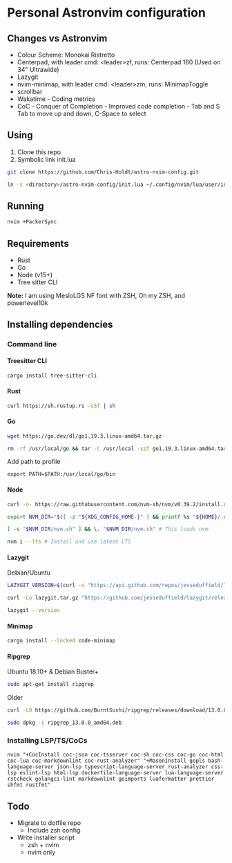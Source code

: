 # Personal Astronvim configuration

## Changes vs Astronvim

- Colour Scheme: Monokai Ristretto
- Centerpad, with leader cmd: \<leader\>zf, runs: Centerpad 160 (Used on 34"
Ultrawide)
- Lazygit
- nvim-minimap, with leader cmd: \<leader\>zm, runs: MinimapToggle
- scrollbar
- Wakatime - Coding metrics
- CoC - Conquer of Completion - Improved code completion - Tab and S Tab to move
up and down, C-Space to select

## Using

1. Clone this repo
2. Symbolic link init.lua

```bash
git clone https://github.com/Chris-Holdt/astro-nvim-config.git

ln -s <directory>/astro-nvim-config/init.lua ~/.config/nvim/lua/user/init.lua
```

## Running

```bash
nvim +PackerSync
```



## Requirements

* Rust
* Go
* Node (v15+)
* Tree sitter CLI



**Note:** I am using MesloLGS NF font with ZSH, Oh my ZSH, and powerlevel10k



## Installing dependencies



### Command line

#### Treesitter CLI

```bash
cargo install tree-sitter-cli
```



#### Rust

```bash
curl https://sh.rustup.rs -sSf | sh
```



#### Go

```bash
wget https://go.dev/dl/go1.19.3.linux-amd64.tar.gz

rm -rf /usr/local/go && tar -C /usr/local -xzf go1.19.3.linux-amd64.tar.gz
```

Add path to profile

`export PATH=$PATH:/usr/local/go/bin`



#### Node

```bash
curl -o- https://raw.githubusercontent.com/nvm-sh/nvm/v0.39.2/install.sh | bash

export NVM_DIR="$([ -z "${XDG_CONFIG_HOME-}" ] && printf %s "${HOME}/.nvm" || printf %s "${XDG_CONFIG_HOME}/nvm")"

[ -s "$NVM_DIR/nvm.sh" ] && \. "$NVM_DIR/nvm.sh" # This loads nvm

nvm i --lts # Install and use latest LTS
```



#### Lazygit

Debian/Ubuntu

```bash
LAZYGIT_VERSION=$(curl -s "https://api.github.com/repos/jesseduffield/lazygit/releases/latest" | grep '"tag_name":' |  sed -E 's/.*"v*([^"]+)".*/\1/')

curl -Lo lazygit.tar.gz "https://github.com/jesseduffield/lazygit/releases/latest/download/lazygit_${LAZYGIT_VERSION}_Linux_x86_64.tar.gz"

lazygit --version
```



#### Minimap

```bash
cargo install --locked code-minimap
```



#### Ripgrep

Ubuntu 18.10+ & Debian Buster+

```bash
sudo apt-get install ripgrep
```



Older

```bash
curl -LO https://github.com/BurntSushi/ripgrep/releases/download/13.0.0/ripgrep_13.0.0_amd64.deb

sudo dpkg -i ripgrep_13.0.0_amd64.deb
```



### Installing LSP/TS/CoCs

```vim
nvim "+CocInstall coc-json coc-tsserver coc-sh coc-css coc-go coc-html coc-lua coc-markdownlint coc-rust-analyzer" "+MasonInstall gopls bash-language-server json-lsp typescript-language-server rust-analyzer css-lsp eslint-lsp html-lsp dockerfile-language-server lua-language-server rstcheck golangci-lint markdownlint goimports luaformatter prettier shfmt rustfmt"
```



## Todo

* Migrate to dotfile repo
  * Include zsh config
* Write installer script
  * zsh + nvim
  * nvim only